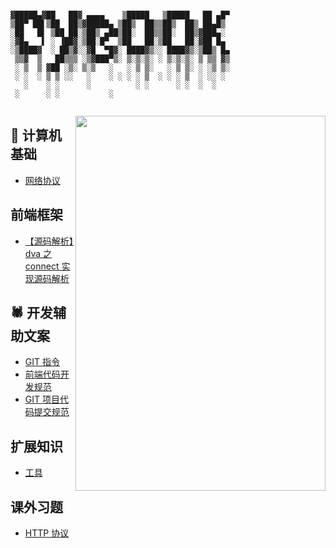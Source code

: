 ```

▓█████▄▓██   ██▓ ▄▄▄▄    ▒█████   ▒█████   ██ ▄█▀
▒██▀ ██▌▒██  ██▒▓█████▄ ▒██▒  ██▒▒██▒  ██▒ ██▄█▒ 
░██   █▌ ▒██ ██░▒██▒ ▄██▒██░  ██▒▒██░  ██▒▓███▄░ 
░▓█▄   ▌ ░ ▐██▓░▒██░█▀  ▒██   ██░▒██   ██░▓██ █▄ 
░▒████▓  ░ ██▒▓░░▓█  ▀█▓░ ████▓▒░░ ████▓▒░▒██▒ █▄
 ▒▒▓  ▒   ██▒▒▒ ░▒▓███▀▒░ ▒░▒░▒░ ░ ▒░▒░▒░ ▒ ▒▒ ▓▒
 ░ ▒  ▒ ▓██ ░▒░ ▒░▒   ░   ░ ▒ ▒░   ░ ▒ ▒░ ░ ░▒ ▒░
 ░ ░  ░ ▒ ▒ ░░   ░    ░ ░ ░ ░ ▒  ░ ░ ░ ▒  ░ ░░ ░ 
   ░    ░ ░      ░          ░ ░      ░ ░  ░  ░   
 ░      ░ ░           ░                          
     
```

<image src='http://d.paper.i4.cn/max/2017/03/20/14/1489990733158_705228.JPG' width='400' height='600' align=right />

## 🧮 计算机基础
- [网络协议](https://github.com/J-DuYa/DY-Book/issues/2)

## 前端框架
- [【源码解析】dva 之 connect 实现源码解析](https://github.com/J-DuYa/DY-Book/issues/8)

## 🕷️ 开发辅助文案
- [GIT 指令](https://github.com/J-DuYa/DY-Book/issues/1)
- [前端代码开发规范](https://github.com/J-DuYa/DY-Book/issues/3)
- [GIT 项目代码提交规范](https://github.com/J-DuYa/DY-Book/issues/4)

## 扩展知识
- [工具](https://github.com/J-DuYa/DY-Book/issues/6)

## 课外习题
- [HTTP 协议](https://github.com/J-DuYa/DY-Book/issues/7)
